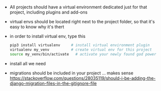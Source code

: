 + All projects should have a virtual environment dedicated just for that project, including plugins and add-ons
+ virtual envs should be located right next to the project folder, so that it's easy to know why it's thert
+ in order to install virtual env, type this
    ```bash
    pip3 install virtualenv     # install virtual environment plugin
    virtualenv my_venv          # create virtual env for this project
    source my_venv/bin/activate   # activate your newly found god powers!
    ```
+ install all we need

+ migrations should be included in your project ... makes sense
    https://stackoverflow.com/questions/28035119/should-i-be-adding-the-django-migration-files-in-the-gitignore-file
